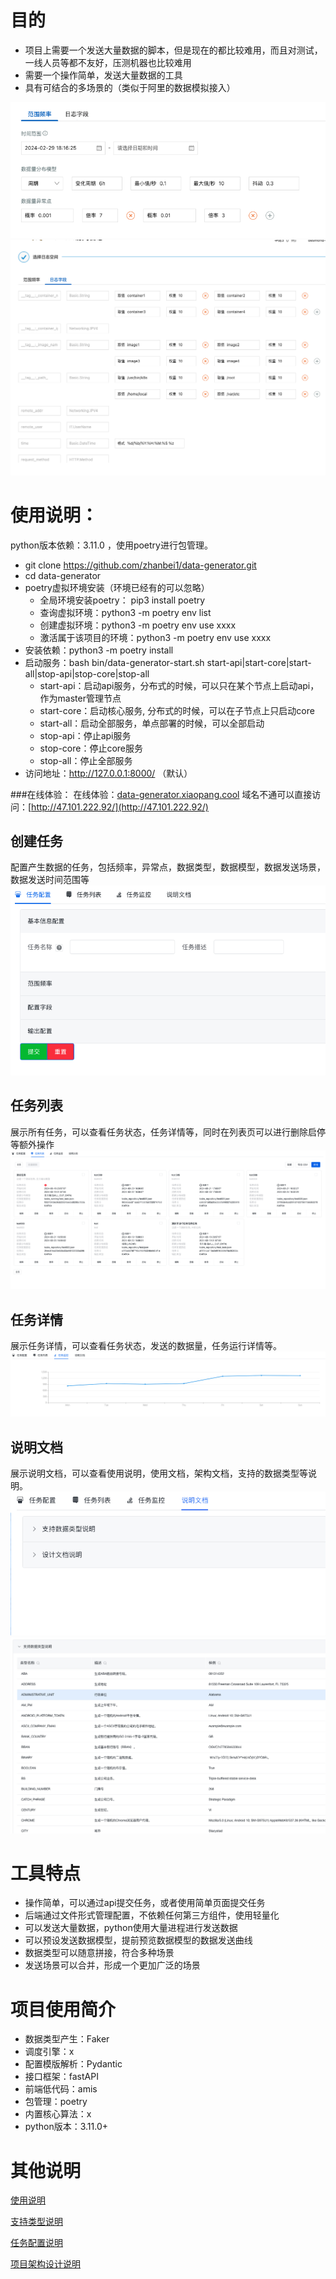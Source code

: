 # 目的

- 项目上需要一个发送大量数据的脚本，但是现在的都比较难用，而且对测试，一线人员等都不友好，压测机器也比较难用
- 需要一个操作简单，发送大量数据的工具
- 具有可结合的多场景的（类似于阿里的数据模拟接入）

![](docs/imgs/ali_time_range.png)
![](docs/imgs/ali_log_fields.png)

# 使用说明：
python版本依赖：3.11.0 ，使用poetry进行包管理。
- git clone https://github.com/zhanbei1/data-generator.git
- cd data-generator
- poetry虚拟环境安装（环境已经有的可以忽略）
  - 全局环境安装poetry： pip3 install poetry
  - 查询虚拟环境：python3 -m poetry env list
  - 创建虚拟环境：python3 -m poetry env use xxxx
  - 激活属于该项目的环境：python3 -m poetry env use xxxx
- 安装依赖：python3 -m poetry install
- 启动服务：bash bin/data-generator-start.sh start-api|start-core|start-all|stop-api|stop-core|stop-all
  - start-api：启动api服务，分布式的时候，可以只在某个节点上启动api，作为master管理节点
  - start-core：启动核心服务, 分布式的时候，可以在子节点上只启动core
  - start-all：启动全部服务，单点部署的时候，可以全部启动
  - stop-api：停止api服务
  - stop-core：停止core服务 
  - stop-all：停止全部服务
- 访问地址：http://127.0.0.1:8000/ （默认）

###在线体验：
在线体验：[data-generator.xiaopang.cool](http://data-generator.xiaopang.cool/)
域名不通可以直接访问：[http://47.101.222.92/](http://47.101.222.92/)

## 创建任务
配置产生数据的任务，包括频率，异常点，数据类型，数据模型，数据发送场景，数据发送时间范围等
![](docs/imgs/create-task-page.png)

## 任务列表
展示所有任务，可以查看任务状态，任务详情等，同时在列表页可以进行删除启停等额外操作
![](docs/imgs/task-list-page.png)

## 任务详情
展示任务详情，可以查看任务状态，发送的数据量，任务运行详情等。
![](docs/imgs/monitor-page.png)

##  说明文档
展示说明文档，可以查看使用说明，使用文档，架构文档，支持的数据类型等说明。
![](docs/imgs/readme-page.png)
![](docs/imgs/data-type-readme.png)

# 工具特点

- 操作简单，可以通过api提交任务，或者使用简单页面提交任务
- 后端通过文件形式管理配置，不依赖任何第三方组件，使用轻量化
- 可以发送大量数据，python使用大量进程进行发送数据
- 可以预设发送数据模型，提前预览数据模型的数据发送曲线
- 数据类型可以随意拼接，符合多种场景
- 发送场景可以合并，形成一个更加广泛的场景

# 项目使用简介

- 数据类型产生：Faker
- 调度引擎：x
- 配置模版解析：Pydantic
- 接口框架：fastAPI
- 前端低代码：amis
- 包管理：poetry
- 内置核心算法：x
- python版本：3.11.0+

# 其他说明

[使用说明](./docs/user-manual.md)

[支持类型说明](./docs/data-type.md)

[任务配置说明](./docs/task-configration.md)

[项目架构设计说明](./docs/project-construct.md)